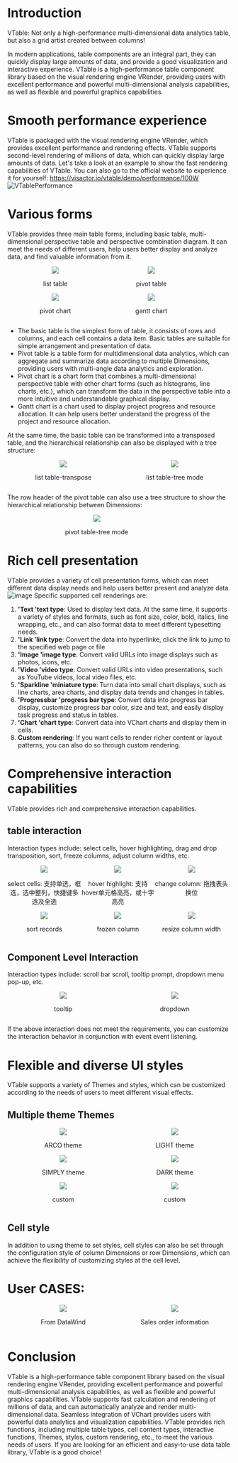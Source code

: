 # Introduction

VTable: Not only a high-performance multi-dimensional data analytics table, but also a grid artist created between columns!

In modern applications, table components are an integral part, they can quickly display large amounts of data, and provide a good visualization and interactive experience. VTable is a high-performance table component library based on the visual rendering engine VRender, providing users with excellent performance and powerful multi-dimensional analysis capabilities, as well as flexible and powerful graphics capabilities.

# Smooth performance experience

VTable is packaged with the visual rendering engine VRender, which provides excellent performance and rendering effects. VTable supports second-level rendering of millions of data, which can quickly display large amounts of data. Let's take a look at an example to show the fast rendering capabilities of VTable. You can also go to the official website to experience it for yourself: https://visactor.io/vtable/demo/performance/100W
![VTablePerformance](https://lf9-dp-fe-cms-tos.byteorg.com/obj/bit-cloud/f7c7048f8d595c464505b5f00.gif)

# Various forms

VTable provides three main table forms, including basic table, multi-dimensional perspective table and perspective combination diagram. It can meet the needs of different users, help users better display and analyze data, and find valuable information from it.

<div style="display: flex;">
 <div style="width: 43%; text-align: center;">
     <img src="https://lf9-dp-fe-cms-tos.byteorg.com/obj/bit-cloud/5717b050ef81c8b03549af800.png" />
    <p>list table</p>
  </div>
  <div style="width: 43%; text-align: center;">
     <img src="https://lf9-dp-fe-cms-tos.byteorg.com/obj/bit-cloud/5717b050ef81c8b03549af801.png" />
    <p>pivot table</p>
  </div>
  </div>
  <div style="display: flex;">
  <div style="width: 43%; text-align: center;">
 <img src="https://lf9-dp-fe-cms-tos.byteorg.com/obj/bit-cloud/5717b050ef81c8b03549af802.png" />
    <p>pivot chart</p>
  </div>
  <div style="width: 43%; text-align: center;">
 <img src="https://lf9-dp-fe-cms-tos.byteorg.com/obj/bit-cloud/VTable/gantt/gantt-basic-preview.png" />
    <p>gantt chart</p>
  </div>
</div>

*   The basic table is the simplest form of table, it consists of rows and columns, and each cell contains a data item. Basic tables are suitable for simple arrangement and presentation of data.
*   Pivot table is a table form for multidimensional data analytics, which can aggregate and summarize data according to multiple Dimensions, providing users with multi-angle data analytics and exploration.
*   Pivot chart is a chart form that combines a multi-dimensional perspective table with other chart forms (such as histograms, line charts, etc.), which can transform the data in the perspective table into a more intuitive and understandable graphical display.
*   Gantt chart is a chart used to display project progress and resource allocation. It can help users better understand the progress of the project and resource allocation.

At the same time, the basic table can be transformed into a transposed table, and the hierarchical relationship can also be displayed with a tree structure:

<div style="display: flex;">
 <div style="width: 50%; text-align: center;">
     <img src="https://lf9-dp-fe-cms-tos.byteorg.com/obj/bit-cloud/5717b050ef81c8b03549af803.png" />
    <p>list table-transpose</p>
  </div>
  <div style="width: 50%; text-align: center;">
     <img src="https://lf9-dp-fe-cms-tos.byteorg.com/obj/bit-cloud/f7c7048f8d595c464505b5f01.png" />
    <p>list table-tree mode</p>
  </div>
</div>

The row header of the pivot table can also use a tree structure to show the hierarchical relationship between Dimensions:

 <div style="width: 80%; text-align: center;">
     <img src="https://lf9-dp-fe-cms-tos.byteorg.com/obj/bit-cloud/5717b050ef81c8b03549af805.png" />
    <p>pivot table-tree mode</p>
  </div>

# Rich cell presentation

VTable provides a variety of cell presentation forms, which can meet different data display needs and help users better present and analyze data.
![image](https://lf9-dp-fe-cms-tos.byteorg.com/obj/bit-cloud/5717b050ef81c8b03549af806.png)
Specific supported cell renderings are:

1.  **'Text 'text type**: Used to display text data. At the same time, it supports a variety of styles and formats, such as font size, color, bold, italics, line wrapping, etc., and can also format data to meet different typesetting needs.
2.  **'Link 'link type**: Convert the data into hyperlinke, click the link to jump to the specified web page or file
3.  **'Image 'image type**: Convert valid URLs into image displays such as photos, icons, etc.
4.  **'Video 'video type**: Convert valid URLs into video presentations, such as YouTube videos, local video files, etc.
5.  **'Sparkline 'miniature type**: Turn data into small chart displays, such as line charts, area charts, and display data trends and changes in tables.
6.  **'Progressbar 'progress bar type**: Convert data into progress bar display, customize progress bar color, size and text, and easily display task progress and status in tables.
7.  **'Chart 'chart type**: Convert data into VChart charts and display them in cells.
8.  **Custom rendering**: If you want cells to render richer content or layout patterns, you can also do so through custom rendering.

# Comprehensive interaction capabilities

VTable provides rich and comprehensive interaction capabilities.

## table interaction

Interaction types include: select cells, hover highlighting, drag and drop transposition, sort, freeze columns, adjust column widths, etc.

<div style="display: flex;">
 <div style="width: 33%; text-align: center;">
     <img src="https://lf9-dp-fe-cms-tos.byteorg.com/obj/bit-cloud/f7c7048f8d595c464505b5f02.gif" />
    <p>select cells: 支持单选，框选，选中整列，快捷键多选及全选</p>
  </div>
  <div style="width: 33%; text-align: center;">
     <img src="https://lf9-dp-fe-cms-tos.byteorg.com/obj/bit-cloud/f7c7048f8d595c464505b5f03.gif" />
    <p>hover highlight: 支持hover单元格高亮，或十字高亮</p>
  </div>
  <div style="width: 33%; text-align: center;">
 <img src="https://lf9-dp-fe-cms-tos.byteorg.com/obj/bit-cloud/f7c7048f8d595c464505b5f04.gif" />
    <p>change column: 拖拽表头换位</p>
  </div>
</div>

<div style="display: flex;">
 <div style="width: 33%; text-align: center;">
     <img src="https://lf9-dp-fe-cms-tos.byteorg.com/obj/bit-cloud/f7c7048f8d595c464505b5f05.gif" />
    <p>sort records</p>
  </div>
  <div style="width: 33%; text-align: center;">
     <img src="https://lf9-dp-fe-cms-tos.byteorg.com/obj/bit-cloud/f7c7048f8d595c464505b5f06.gif" />
    <p>frozen column</p>
  </div>
  <div style="width: 33%; text-align: center;">
 <img src="https://lf9-dp-fe-cms-tos.byteorg.com/obj/bit-cloud/f7c7048f8d595c464505b5f07.gif" />
    <p>resize column width</p>
  </div>
</div>

## Component Level Interaction

Interaction types include: scroll bar scroll, tooltip prompt, dropdown menu pop-up, etc.

<div style="display: flex;">
 <div style="width: 50%; text-align: center;">
     <img src="https://lf9-dp-fe-cms-tos.byteorg.com/obj/bit-cloud/f7c7048f8d595c464505b5f08.gif" />
    <p>tooltip</p>
  </div>
  <div style="width: 50%; text-align: center;">
     <img src="https://lf9-dp-fe-cms-tos.byteorg.com/obj/bit-cloud/f7c7048f8d595c464505b5f09.gif" />
    <p>dropdown</p>
  </div>
</div>

If the above interaction does not meet the requirements, you can customize the interaction behavior in conjunction with event event listening.

# Flexible and diverse UI styles

VTable supports a variety of Themes and styles, which can be customized according to the needs of users to meet different visual effects.

## Multiple theme Themes

<div style="display: flex;">
 <div style="width: 50%; text-align: center;">
     <img src="https://lf9-dp-fe-cms-tos.byteorg.com/obj/bit-cloud/5717b050ef81c8b03549af807.png" />
    <p>ARCO theme</p>
  </div>
  <div style="width: 50%; text-align: center;">
     <img src="https://lf9-dp-fe-cms-tos.byteorg.com/obj/bit-cloud/5717b050ef81c8b03549af808.png" />
    <p>LIGHT theme</p>
  </div>
</div>
<div style="display: flex;">
 <div style="width: 50%; text-align: center;">
     <img src="https://lf9-dp-fe-cms-tos.byteorg.com/obj/bit-cloud/5717b050ef81c8b03549af809.png" />
    <p>SIMPLY theme</p>
  </div>
  <div style="width: 50%; text-align: center;">
     <img src="https://lf9-dp-fe-cms-tos.byteorg.com/obj/bit-cloud/f7c7048f8d595c464505b5f0a.png" />
    <p>DARK theme</p>
  </div>
</div>
<div style="display: flex;">
 <div style="width: 50%; text-align: center;">
     <img src="https://lf9-dp-fe-cms-tos.byteorg.com/obj/bit-cloud/f7c7048f8d595c464505b5f0b.png" />
    <p>custom</p>
  </div>
  <div style="width: 50%; text-align: center;">
     <img src="https://lf9-dp-fe-cms-tos.byteorg.com/obj/bit-cloud/f7c7048f8d595c464505b5f0c.png" />
    <p>custom</p>
  </div>
</div>

## Cell style

In addition to using theme to set styles, cell styles can also be set through the configuration style of column Dimensions or row Dimensions, which can achieve the flexibility of customizing styles at the cell level.

# User CASES:

<div style="display: flex;">
 <div style="width: 50%; text-align: center;">
     <img src="https://lf9-dp-fe-cms-tos.byteorg.com/obj/bit-cloud/f7c7048f8d595c464505b5f0d.png" />
    <p>From DataWind</p>
  </div>
  <div style="width: 50%; text-align: center;">
     <img src="https://lf9-dp-fe-cms-tos.byteorg.com/obj/bit-cloud/5717b050ef81c8b03549af80a.png" />
    <p>Sales order information</p>
  </div>
</div>

# Conclusion

VTable is a high-performance table component library based on the visual rendering engine VRender, providing excellent performance and powerful multi-dimensional analysis capabilities, as well as flexible and powerful graphics capabilities. VTable supports fast calculation and rendering of millions of data, and can automatically analyze and render multi-dimensional data. Seamless integration of VChart provides users with powerful data analytics and visualization capabilities. VTable provides rich functions, including multiple table types, cell content types, interactive functions, Themes, styles, custom rendering, etc., to meet the various needs of users. If you are looking for an efficient and easy-to-use data table library, VTable is a good choice!

